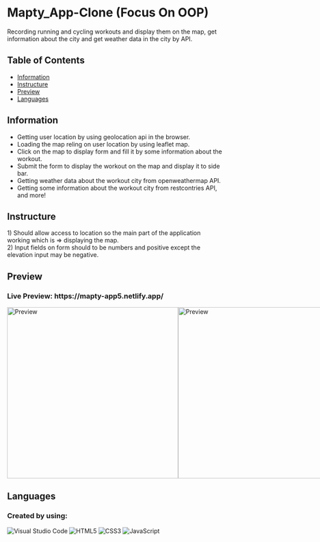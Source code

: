 # Mapty_App-Clone (Focus On OOP)
Recording running and cycling workouts and display them on the map, get information about the city and get weather data in the city by API. 


## Table of Contents
- <a href="#information">Information</a>
- <a href="#instructure">Instructure</a>
- <a href="#preview">Preview</a>
- <a href="#language">Languages</a>

<h2 id="information">Information</h2>
<ul>
  <li>Getting user location by using geolocation api in the browser.</li>
  <li>Loading the map reling on user location by using leaflet map.</li>
  <li>Click on the map to display form and fill it by some information about the workout.</li>
  <li>Submit the form to display the workout on the map and display it to side bar.</li>
  <li>Getting weather data about the workout city from openweathermap API.</li>
  <li>Getting some information about the workout city from restcontries API, and more!</li>
</ul>

<h2 id="instructure">Instructure</h2>
1) Should allow access to location so the main part of the application working which is => displaying the map.<br>
2) Input fields on form should to be numbers and positive except the elevation input may be negative.

<h2 id="preview">Preview</h2>
<h3>Live Preview: https://mapty-app5.netlify.app/</h3>
<div style="display:flex">
  <img style="width: 400px" src="https://user-images.githubusercontent.com/74501165/199971294-3f5b28b0-93d4-429e-b5c2-a5c6ad4e992c.png" alt="Preview">
  <img style="width: 400px" src="https://user-images.githubusercontent.com/74501165/199971601-48fd062c-22cc-4852-ae5d-c13f9a0da4e9.png" alt="Preview">
</div>

<h2 id="language">Languages</h2>

### Created by using:<br>
![Visual Studio Code](https://img.shields.io/badge/Visual%20Studio%20Code-0078d7.svg?style=for-the-badge&logo=visual-studio-code&logoColor=white)
![HTML5](https://img.shields.io/badge/html5-%23E34F26.svg?style=for-the-badge&logo=html5&logoColor=white)
![CSS3](https://img.shields.io/badge/css3-%231572B6.svg?style=for-the-badge&logo=css3&logoColor=white)
![JavaScript](https://img.shields.io/badge/javascript-%23323330.svg?style=for-the-badge&logo=javascript&logoColor=%23F7DF1E)

